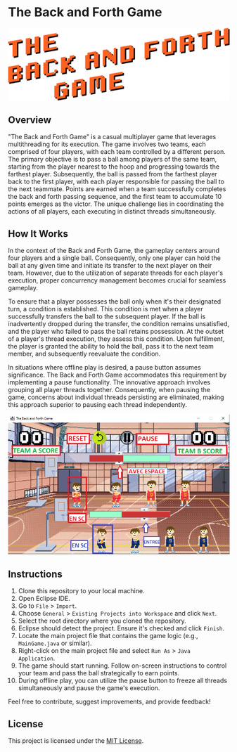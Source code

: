 # The Back and Forth Game
![Logo](screenshots/logo.png)

## Overview

"The Back and Forth Game" is a casual multiplayer game that leverages multithreading for its execution. The game involves two teams, each comprised of four players, with each team controlled by a different person. The primary objective is to pass a ball among players of the same team, starting from the player nearest to the hoop and progressing towards the farthest player. Subsequently, the ball is passed from the farthest player back to the first player, with each player responsible for passing the ball to the next teammate. Points are earned when a team successfully completes the back and forth passing sequence, and the first team to accumulate 10 points emerges as the victor. The unique challenge lies in coordinating the actions of all players, each executing in distinct threads simultaneously.

## How It Works

In the context of the Back and Forth Game, the gameplay centers around four players and a single ball. Consequently, only one player can hold the ball at any given time and initiate its transfer to the next player on their team. However, due to the utilization of separate threads for each player's execution, proper concurrency management becomes crucial for seamless gameplay.

To ensure that a player possesses the ball only when it's their designated turn, a condition is established. This condition is met when a player successfully transfers the ball to the subsequent player. If the ball is inadvertently dropped during the transfer, the condition remains unsatisfied, and the player who failed to pass the ball retains possession. At the outset of a player's thread execution, they assess this condition. Upon fulfillment, the player is granted the ability to hold the ball, pass it to the next team member, and subsequently reevaluate the condition.

In situations where offline play is desired, a pause button assumes significance. The Back and Forth Game accommodates this requirement by implementing a pause functionality. The innovative approach involves grouping all player threads together. Consequently, when pausing the game, concerns about individual threads persisting are eliminated, making this approach superior to pausing each thread independently.

![Logo](screenshots/baf.PNG)

## Instructions

1. Clone this repository to your local machine.
2. Open Eclipse IDE.
3. Go to `File` > `Import`.
4. Choose `General` > `Existing Projects into Workspace` and click `Next`.
5. Select the root directory where you cloned the repository.
6. Eclipse should detect the project. Ensure it's checked and click `Finish`.
7. Locate the main project file that contains the game logic (e.g., `MainGame.java` or similar).
8. Right-click on the main project file and select `Run As` > `Java Application`.
9. The game should start running. Follow on-screen instructions to control your team and pass the ball strategically to earn points.
10. During offline play, you can utilize the pause button to freeze all threads simultaneously and pause the game's execution.

Feel free to contribute, suggest improvements, and provide feedback!

## License

This project is licensed under the [MIT License](LICENSE).


